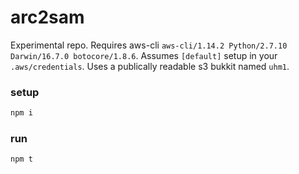 # arc2sam

Experimental repo. Requires aws-cli `aws-cli/1.14.2 Python/2.7.10 Darwin/16.7.0 botocore/1.8.6`. Assumes `[default]` setup in your `.aws/credentials`. Uses a publically readable s3 bukkit named `uhm1`.

### setup

```bash
npm i
```

### run

```bash
npm t
```
